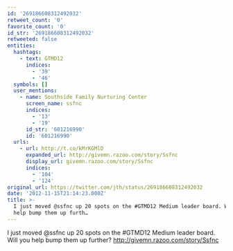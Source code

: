 ```yaml
---
id: '269186608312492032'
retweet_count: '0'
favorite_count: '0'
id_str: '269186608312492032'
retweeted: false
entities:
  hashtags:
    - text: GTMD12
      indices:
        - '39'
        - '46'
  symbols: []
  user_mentions:
    - name: Southside Family Nurturing Center
      screen_name: ssfnc
      indices:
        - '13'
        - '19'
      id_str: '601216990'
      id: '601216990'
  urls:
    - url: http://t.co/kMrKGMlD
      expanded_url: http://givemn.razoo.com/story/Ssfnc
      display_url: givemn.razoo.com/story/Ssfnc
      indices:
        - '104'
        - '124'
original_url: https://twitter.com/jth/status/269186608312492032
date: '2012-11-15T21:14:23.000Z'
title: >-
  I just moved @ssfnc up 20 spots on the #GTMD12 Medium leader board. Will you
  help bump them up furth…
---
```


I just moved @ssfnc up 20 spots on the #GTMD12 Medium leader board. Will you help bump them up further? http://givemn.razoo.com/story/Ssfnc